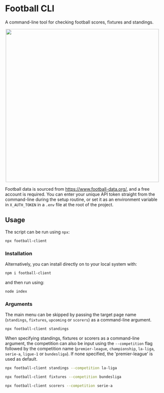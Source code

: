 # Football CLI

A command-line tool for checking football scores, fixtures and standings.

<p align="center">
  <img width="500" src="https://user-images.githubusercontent.com/41476809/224570149-0c594c23-40c7-4805-8684-2c45e15e7de0.gif" />
</p>

Football data is sourced from https://www.football-data.org/, and a free account is required. You can enter your unique API token straight from the command-line during the setup routine, or set it as an environment variable in `X_AUTH_TOKEN` in a `.env` file at the root of the project.

## Usage

The script can be run using `npx`:

```bash
npx football-client
```

### Installation

Alternatively, you can install directly on to your local system with:

```bash
npm i football-client
```

and then run using:

```bash
node index
```

### Arguments

The main menu can be skipped by passing the target page name (`standings`, `fixtures`, `upcoming` or `scorers`) as a command-line argument.

```bash
npx football-client standings
```

When specifying standings, fixtures or scorers as a command-line argument, the competition can also be input using the `--competition` flag followed by the competition name (`premier-league`, `championship`, `la-liga`, `serie-a`, `ligue-1` or `bundesliga`). If none specified, the 'premier-league' is used as default.

```bash
npx football-client standings --competition la-liga

npx football-client fixtures --competition bundesliga

npx football-client scorers --competition serie-a
```
